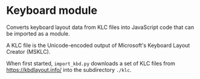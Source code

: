 # Keyboard module

Converts keyboard layout data from KLC files into JavaScript code that can be imported as a module.

A KLC file is the Unicode-encoded output of Microsoft's Keyboard Layout Creator (MSKLC).

When first started, `import_kbd.py` downloads a set of KLC files from https://kbdlayout.info/ into the subdirectory `./klc`.
